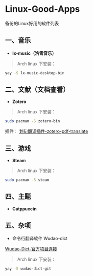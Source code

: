 # Linux-Good-Apps
备份的Linux好用的软件列表

## 一、音乐
- **lx-music（洛雪音乐）**

> Arch linux 下安装：

```bash
yay -S lx-music-desktop-bin 
```

## 二、文献（文档查看）
- **Zotero**

> Arch linux 下安装：

```bash
sudo pacman -S zotero-bin
```
插件：
[划句翻译插件-zotero-pdf-translate](https://github.com/windingwind/zotero-pdf-translate)

## 三、游戏

- **Steam**

> Arch linux 下安装：

```bash
sudo pacman -S steam
```

## 四、主题

- **Catppuccin**

  [Catppuccin]: https://github.com/catppuccin/catppuccin


## 五、杂项

- 命令行翻译软件 Wudao-dict

[Wudao-Dict-官方项目连接](https://github.com/ChestnutHeng/Wudao-dict/)

> Arch linux 下安装：

```bash
yay -S wudao-dict-git
```

